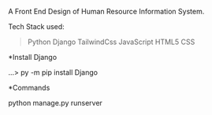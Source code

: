 A Front End Design of Human Resource Information System.

Tech Stack used:

>Python
>Django
>TailwindCss
>JavaScript
>HTML5
>CSS

*Install Django

...\> py -m pip install Django

*Commands

python manage.py runserver
